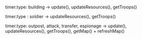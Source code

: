 timer.type: building -> update(), updateResources(), getTroops()

timer.type : soldier ->  updateResources(), getTroops()

timer.type: outpost, attack, transfer, espionage -> update(), updateResources(), getTroops(), getMap() + refreshMap()